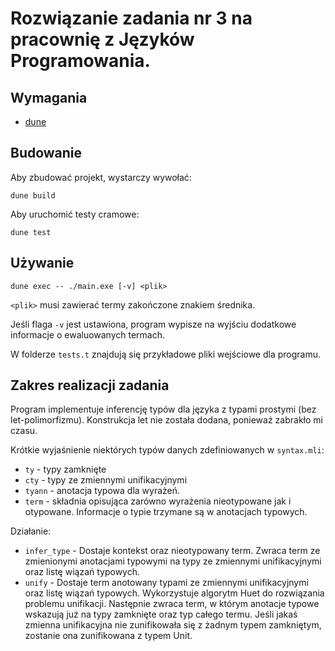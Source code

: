 # Rozwiązanie zadania nr 3 na pracownię z Języków Programowania.

## Wymagania
- [dune]

## Budowanie
Aby zbudować projekt, wystarczy wywołać:
```
dune build
```
Aby uruchomić testy cramowe:
```
dune test
```

## Używanie
```
dune exec -- ./main.exe [-v] <plik>
```

`<plik>` musi zawierać termy zakończone znakiem średnika.

Jeśli flaga `-v` jest ustawiona, program wypisze na wyjściu dodatkowe informacje o ewaluowanych termach.

W folderze `tests.t` znajdują się przykładowe pliki wejściowe dla programu.

## Zakres realizacji zadania

Program implementuje inferencję typów dla języka z typami prostymi (bez let-polimorfizmu). Konstrukcja let nie została dodana, ponieważ zabrakło mi czasu. 

Krótkie wyjaśnienie niektórych typów danych zdefiniowanych w `syntax.mli`:
  - `ty` - typy zamknięte
  - `cty` - typy ze zmiennymi unifikacyjnymi
  - `tyann` - anotacja typowa dla wyrażeń.
  - `term` - składnia opisująca zarówno wyrażenia nieotypowane jak i otypowane. Informacje o typie trzymane są w anotacjach typowych.

Działanie:
  - `infer_type` - Dostaje kontekst oraz nieotypowany term. Zwraca term ze zmienionymi anotacjami typowymi na typy ze zmiennymi unifikacyjnymi oraz listę wiązań typowych.
  - `unify` - Dostaje term anotowany typami ze zmiennymi unifikacyjnymi oraz listę wiązań typowych. Wykorzystuje algorytm Huet do rozwiązania problemu unifikacji. Następnie zwraca term, w którym anotacje typowe wskazują już na typy zamknięte oraz typ całego termu. Jeśli jakaś zmienna unifikacyjna nie zunifikowała się z żadnym typem zamkniętym, zostanie ona zunifikowana z typem Unit. 

[dune]: https://github.com/ocaml/dune